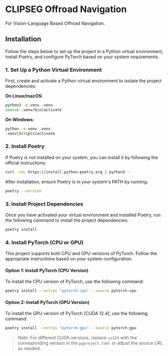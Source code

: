 # CLIPSEG Offroad Navigation

For Vision-Language Based Offroad Navigation.

## Installation

Follow the steps below to set up the project in a Python virtual environment, install Poetry, and configure PyTorch based on your system requirements.

### 1. Set Up a Python Virtual Environment

First, create and activate a Python virtual environment to isolate the project dependencies:

**On Linux/macOS:**

```bash
python3 -m venv .venv
source .venv/bin/activate
```

**On Windows:**

```bash
python -m venv .venv
.venv\Scripts\activate
```

### 2. Install Poetry

If Poetry is not installed on your system, you can install it by following the official instructions:

```bash
curl -sSL https://install.python-poetry.org | python3 -
```

After installation, ensure Poetry is in your system's PATH by running:

```bash
poetry --version
```

### 3. Install Project Dependencies

Once you have activated your virtual environment and installed Poetry, run the following command to install the project dependencies:

```bash
poetry install
```

### 4. Install PyTorch (CPU or GPU)

This project supports both CPU and GPU versions of PyTorch. Follow the appropriate instructions based on your system configuration.

#### Option 1: Install PyTorch (CPU Version)

To install the CPU version of PyTorch, use the following command:

```bash
poetry install --extras "pytorch-cpu" --source pytorch-cpu
```

#### Option 2: Install PyTorch (GPU Version)

To install the GPU version of PyTorch (CUDA 12.4), use the following command:

```bash
poetry install --extras "pytorch-gpu" --source pytorch-gpu
```

> _Note:_ For different CUDA versions, replace `cu124` with the corresponding version in the `pyproject.toml` or adjust the source URL as needed.
